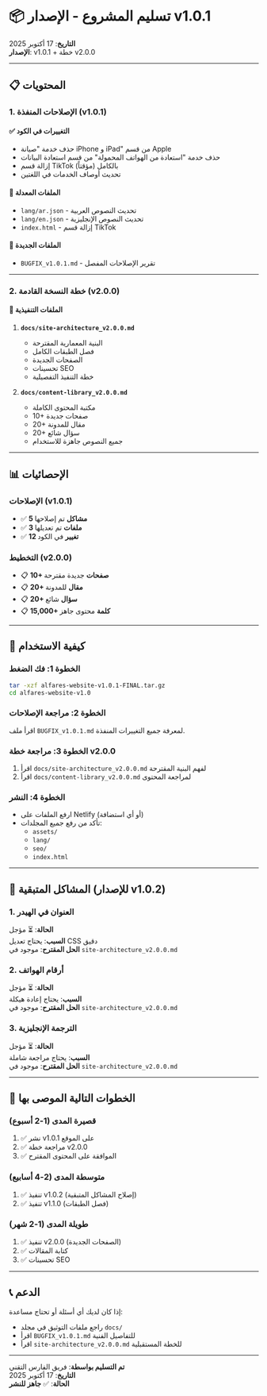 # 📦 تسليم المشروع - الإصدار v1.0.1

**التاريخ**: 17 أكتوبر 2025  
**الإصدار**: v1.0.1 + خطة v2.0.0  

---

## 📋 المحتويات

### 1. الإصلاحات المنفذة (v1.0.1)

#### ✅ التغييرات في الكود
- حذف خدمة "صيانة iPhone و iPad" من قسم Apple
- حذف خدمة "استعادة من الهواتف المحمولة" من قسم استعادة البيانات
- إزالة قسم TikTok بالكامل (مؤقتاً)
- تحديث أوصاف الخدمات في اللغتين

#### 📁 الملفات المعدلة
- `lang/ar.json` - تحديث النصوص العربية
- `lang/en.json` - تحديث النصوص الإنجليزية
- `index.html` - إزالة قسم TikTok

#### 📄 الملفات الجديدة
- `BUGFIX_v1.0.1.md` - تقرير الإصلاحات المفصل

---

### 2. خطة النسخة القادمة (v2.0.0)

#### 📄 الملفات التنفيذية
1. **`docs/site-architecture_v2.0.0.md`**
   - البنية المعمارية المقترحة
   - فصل الطبقات الكامل
   - الصفحات الجديدة
   - تحسينات SEO
   - خطة التنفيذ التفصيلية

2. **`docs/content-library_v2.0.0.md`**
   - مكتبة المحتوى الكاملة
   - 10+ صفحات جديدة
   - 20+ مقال للمدونة
   - 20+ سؤال شائع
   - جميع النصوص جاهزة للاستخدام

---

## 📊 الإحصائيات

### الإصلاحات (v1.0.1)
- ✅ **5 مشاكل** تم إصلاحها
- ✅ **3 ملفات** تم تعديلها
- ✅ **12 تغيير** في الكود

### التخطيط (v2.0.0)
- 📋 **10+ صفحات** جديدة مقترحة
- 📋 **20+ مقال** للمدونة
- 📋 **20+ سؤال** شائع
- 📋 **15,000+ كلمة** محتوى جاهز

---

## 🚀 كيفية الاستخدام

### الخطوة 1: فك الضغط
```bash
tar -xzf alfares-website-v1.0.1-FINAL.tar.gz
cd alfares-website-v1.0
```

### الخطوة 2: مراجعة الإصلاحات
اقرأ ملف `BUGFIX_v1.0.1.md` لمعرفة جميع التغييرات المنفذة.

### الخطوة 3: مراجعة خطة v2.0.0
1. اقرأ `docs/site-architecture_v2.0.0.md` لفهم البنية المقترحة
2. اقرأ `docs/content-library_v2.0.0.md` لمراجعة المحتوى

### الخطوة 4: النشر
- ارفع الملفات على Netlify (أو أي استضافة)
- تأكد من رفع جميع المجلدات:
  - `assets/`
  - `lang/`
  - `seo/`
  - `index.html`

---

## 📝 المشاكل المتبقية (للإصدار v1.0.2)

### 1. العنوان في الهيدر
**الحالة**: ⏳ مؤجل  
**السبب**: يحتاج تعديل CSS دقيق  
**الحل المقترح**: موجود في `site-architecture_v2.0.0.md`

### 2. أرقام الهواتف
**الحالة**: ⏳ مؤجل  
**السبب**: يحتاج إعادة هيكلة  
**الحل المقترح**: موجود في `site-architecture_v2.0.0.md`

### 3. الترجمة الإنجليزية
**الحالة**: ⏳ مؤجل  
**السبب**: يحتاج مراجعة شاملة  
**الحل المقترح**: موجود في `site-architecture_v2.0.0.md`

---

## 🎯 الخطوات التالية الموصى بها

### قصيرة المدى (1-2 أسبوع)
1. ✅ نشر v1.0.1 على الموقع
2. ✅ مراجعة خطة v2.0.0
3. ✅ الموافقة على المحتوى المقترح

### متوسطة المدى (2-4 أسابيع)
1. ✅ تنفيذ v1.0.2 (إصلاح المشاكل المتبقية)
2. ✅ تنفيذ v1.1.0 (فصل الطبقات)

### طويلة المدى (1-2 شهر)
1. ✅ تنفيذ v2.0.0 (الصفحات الجديدة)
2. ✅ كتابة المقالات
3. ✅ تحسينات SEO

---

## 📞 الدعم

إذا كان لديك أي أسئلة أو تحتاج مساعدة:
- راجع ملفات التوثيق في مجلد `docs/`
- اقرأ `BUGFIX_v1.0.1.md` للتفاصيل الفنية
- اقرأ `site-architecture_v2.0.0.md` للخطة المستقبلية

---

**تم التسليم بواسطة**: فريق الفارس التقني  
**التاريخ**: 17 أكتوبر 2025  
**الحالة**: ✅ **جاهز للنشر**

